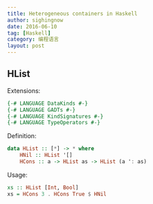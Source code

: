 ```yaml
---
title: Heterogeneous containers in Haskell
author: sighingnow
date: 2016-06-10
tag: [Haskell]
category: 编程语言
layout: post
---
```


<!--more-->

HList
-----

Extensions:

~~~haskell
{-# LANGUAGE DataKinds #-}
{-# LANGUAGE GADTs #-}
{-# LANGUAGE KindSignatures #-}
{-# LANGUAGE TypeOperators #-}
~~~

Definition:

~~~haskell
data HList :: [*] -> * where
    HNil :: HList '[]
    HCons :: a -> HList as -> HList (a ': as)
~~~

Usage:

~~~haskell
xs :: HList [Int, Bool]
xs = HCons 3 . HCons True $ HNil
~~~


